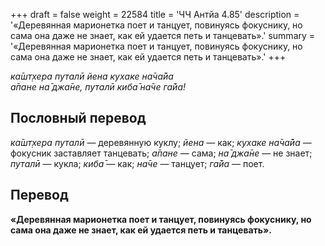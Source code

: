 +++
draft = false
weight = 22584
title = 'ЧЧ Антйа 4.85'
description = '«Деревянная марионетка поет и танцует, повинуясь фокуснику, но сама она даже не знает, как ей удается петь и танцевать».'
summary = '«Деревянная марионетка поет и танцует, повинуясь фокуснику, но сама она даже не знает, как ей удается петь и танцевать».'
+++

_ка̄шт̣хера путалӣ йена кухаке на̄ча̄йа  
а̄пане на̄ джа̄не, путалӣ киба̄ на̄че га̄йа!_

## Пословный перевод

_ка̄шт̣хера_ _путалӣ_ — деревянную куклу; _йена_ — как; _кухаке_ _на̄ча̄йа_ — фокусник заставляет танцевать; _а̄пане_ — сама; _на̄_ _джа̄не_ — не знает; _путалӣ_ — кукла; _киба̄_ — как; _на̄че_ — танцует; _га̄йа_ — поет.

## Перевод

**«Деревянная марионетка поет и танцует, повинуясь фокуснику, но сама она даже не знает, как ей удается петь и танцевать».**
